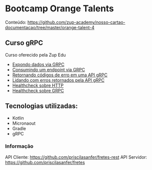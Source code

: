 # Bootcamp Orange Talents 

Conteúdo: https://github.com/zup-academy/nosso-cartao-documentacao/tree/master/orange-talent-4

## Curso gRPC

Curso oferecido pela Zup Edu

- [Expondo dados via GRPC](https://www.youtube.com/watch?v=tuZmLjCEvjI)
- [Consumindo um endpoint via GRPC](https://www.youtube.com/watch?v=Y6ojxAQoSkM)
- [Retornando códigos de erro em uma API gRPC](https://www.youtube.com/watch?v=xcWkmNxf8JE)
- [Lidando com erros retornados pela API gRPC](https://www.youtube.com/watch?v=wiyn60QjwfQ)
- [Healthcheck sobre HTTP](https://www.youtube.com/watch?v=To32I8UPkkc)
- [Healthcheck sobre GRPC](https://www.youtube.com/watch?v=6ubGwXlyxgE)

## Tecnologias utilizadas:
- Kotlin
- Micronaout
- Gradle
- gRPC

### Informação
API Cliente: https://github.com/priscilasanfer/fretes-rest
API Servidor: https://github.com/priscilasanfer/fretes   
